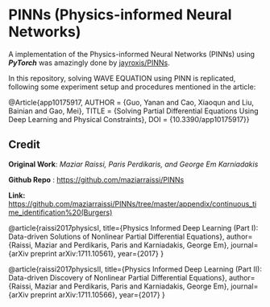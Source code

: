 # PINNs (Physics-informed Neural Networks)

A implementation of the Physics-informed Neural Networks (PINNs) using ***PyTorch*** was amazingly done by [jayroxis/PINNs](https://github.com/jayroxis/PINNs).

In this repository, solving WAVE EQUATION using PINN is replicated, following some experiment setup and procedures mentioned in the article:

@Article{app10175917,
AUTHOR = {Guo, Yanan and Cao, Xiaoqun and Liu, Bainian and Gao, Mei},
TITLE = {Solving Partial Differential Equations Using Deep Learning and Physical Constraints}, DOI = {10.3390/app10175917}}

## Credit

**Original Work**: *Maziar Raissi, Paris Perdikaris, and George Em Karniadakis*

**Github Repo** : https://github.com/maziarraissi/PINNs

**Link:** https://github.com/maziarraissi/PINNs/tree/master/appendix/continuous_time_identification%20(Burgers)

@article{raissi2017physicsI,
  title={Physics Informed Deep Learning (Part I): Data-driven Solutions of Nonlinear Partial Differential Equations},
  author={Raissi, Maziar and Perdikaris, Paris and Karniadakis, George Em},
  journal={arXiv preprint arXiv:1711.10561},
  year={2017}
}

@article{raissi2017physicsII,
  title={Physics Informed Deep Learning (Part II): Data-driven Discovery of Nonlinear Partial Differential Equations},
  author={Raissi, Maziar and Perdikaris, Paris and Karniadakis, George Em},
  journal={arXiv preprint arXiv:1711.10566},
  year={2017}
}
